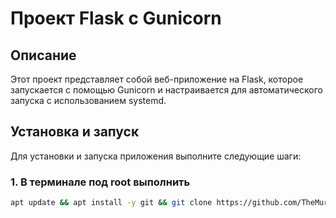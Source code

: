 # Проект Flask с Gunicorn

## Описание

Этот проект представляет собой веб-приложение на Flask, которое запускается с помощью Gunicorn и настраивается для автоматического запуска с использованием systemd.

## Установка и запуск

Для установки и запуска приложения выполните следующие шаги:

### 1. В терминале под root выполнить
```bash
apt update && apt install -y git && git clone https://github.com/TheMurmabis/StatusOpenVPN.git web && chmod +x web/setup.sh && web/setup.sh
